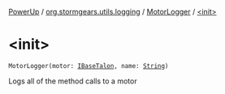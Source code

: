 [PowerUp](../../index.md) / [org.stormgears.utils.logging](../index.md) / [MotorLogger](index.md) / [&lt;init&gt;](./-init-.md)

# &lt;init&gt;

`MotorLogger(motor: `[`IBaseTalon`](../../org.stormgears.utils.decoupling/-i-base-talon/index.md)`, name: `[`String`](https://kotlinlang.org/api/latest/jvm/stdlib/kotlin/-string/index.html)`)`

Logs all of the method calls to a motor

